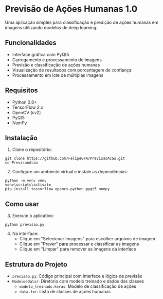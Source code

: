 # Previsão de Ações Humanas 1.0

Uma aplicação simples para classificação e predição de ações humanas em imagens utilizando modelos de deep learning.

## Funcionalidades

- Interface gráfica com PyQt5
- Carregamento e processamento de imagens
- Previsão e classificação de ações humanas
- Visualização de resultados com porcentagem de confiança
- Processamento em lote de múltiplas imagens

## Requisitos

- Python 3.6+
- TensorFlow 2.x
- OpenCV (cv2)
- PyQt5
- NumPy

## Instalação

1. Clone o repositório:
```
git clone https://github.com/FelipeGFA/PrevisaoAcao.git
cd PrevisaoAcao
```

2. Configure um ambiente virtual e instale as dependências:
```
python -m venv venv
venv\scripts\activate
pip install tensorflow opencv-python pyqt5 numpy
```

## Como usar

3. Execute o aplicativo:
```
python previsao.py
```

4. Na interface:
   - Clique em "Selecionar Imagens" para escolher arquivos de imagem
   - Clique em "Prever" para processar e classificar as imagens
   - Clique em "Limpar" para remover as imagens da interface

## Estrutura do Projeto

- `previsao.py`: Código principal com interface e lógica de previsão
- `ModeloeData/`: Diretório com modelo treinado e dados das classes
  - `modelo_treinado.keras`: Modelo de classificação de ações
  - `data.txt`: Lista de classes de ações humanas
